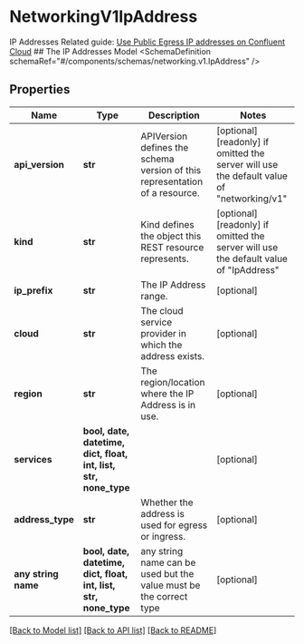 # NetworkingV1IpAddress

IP Addresses  Related guide: [Use Public Egress IP addresses on Confluent Cloud](https://docs.confluent.io/cloud/current/networking/static-egress-ip-addresses.html)  ## The IP Addresses Model <SchemaDefinition schemaRef=\"#/components/schemas/networking.v1.IpAddress\" />

## Properties
Name | Type | Description | Notes
------------ | ------------- | ------------- | -------------
**api_version** | **str** | APIVersion defines the schema version of this representation of a resource. | [optional] [readonly]  if omitted the server will use the default value of "networking/v1"
**kind** | **str** | Kind defines the object this REST resource represents. | [optional] [readonly]  if omitted the server will use the default value of "IpAddress"
**ip_prefix** | **str** | The IP Address range. | [optional] 
**cloud** | **str** | The cloud service provider in which the address exists. | [optional] 
**region** | **str** | The region/location where the IP Address is in use. | [optional] 
**services** | **bool, date, datetime, dict, float, int, list, str, none_type** |  | [optional] 
**address_type** | **str** | Whether the address is used for egress or ingress. | [optional] 
**any string name** | **bool, date, datetime, dict, float, int, list, str, none_type** | any string name can be used but the value must be the correct type | [optional]

[[Back to Model list]](../README.md#documentation-for-models) [[Back to API list]](../README.md#documentation-for-api-endpoints) [[Back to README]](../README.md)


